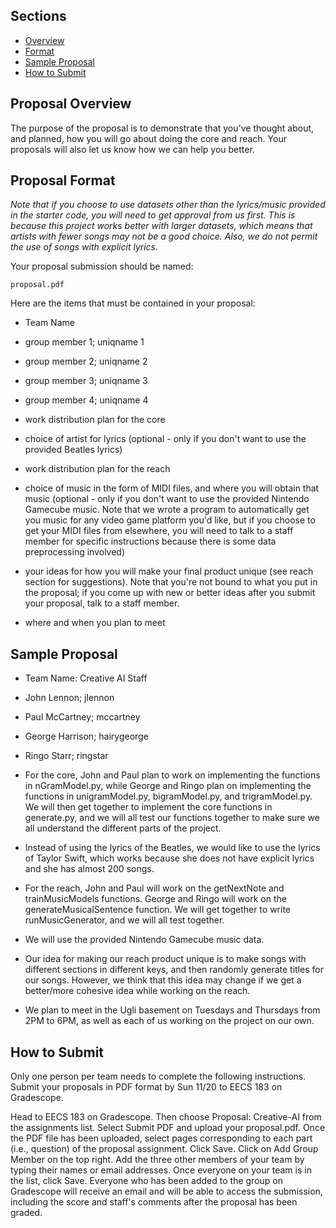 ## Sections

- [Overview](#proposal-overview)
- [Format](#proposal-format)
- [Sample Proposal](#sample-proposal)
- [How to Submit](#how-to-submit)

## Proposal Overview

The purpose of the proposal is to demonstrate that you've thought about, and planned, how you will go about doing the core and reach. Your proposals will also let us know how we can help you better.

## Proposal Format

*Note that if you choose to use datasets other than the lyrics/music provided in the starter code, you will need to get approval from us first. This is because this project works better with larger datasets, which means that artists with fewer songs may not be a good choice. Also, we do not permit the use of songs with explicit lyrics.*

Your proposal submission should be named:

```
proposal.pdf
```

Here are the items that must be contained in your proposal:

- Team Name

- group member 1; uniqname 1

- group member 2; uniqname 2

- group member 3; uniqname 3

- group member 4; uniqname 4

- work distribution plan for the core

- choice of artist for lyrics (optional - only if you don't want to use the provided Beatles lyrics)

- work distribution plan for the reach

- choice of music in the form of MIDI files, and where you will obtain that music (optional - only if you don't want to use the provided Nintendo Gamecube music. Note that we wrote a program to automatically get you music for any video game platform you'd like, but if you choose to get your MIDI files from elsewhere, you will need to talk to a staff member for specific instructions because there is some data preprocessing involved)

- your ideas for how you will make your final product unique (see reach section for suggestions). Note that you're not bound to what you put in the proposal; if you come up with new or better ideas after you submit your proposal, talk to a staff member.

- where and when you plan to meet

## Sample Proposal

- Team Name: Creative AI Staff

- John Lennon; jlennon

- Paul McCartney; mccartney

- George Harrison; hairygeorge

- Ringo Starr; ringstar

- For the core, John and Paul plan to work on implementing the functions in nGramModel.py, while George and Ringo plan on implementing the functions in unigramModel.py, bigramModel.py, and trigramModel.py. We will then get together to implement the core functions in generate.py, and we will all test our functions together to make sure we all understand the different parts of the project.

- Instead of using the lyrics of the Beatles, we would like to use the lyrics of Taylor Swift, which works because she does not have explicit lyrics and she has almost 200 songs.

- For the reach, John and Paul will work on the getNextNote and trainMusicModels functions. George and Ringo will work on the generateMusicalSentence function. We will get together to write runMusicGenerator, and we will all test together.

- We will use the provided Nintendo Gamecube music data.

- Our idea for making our reach product unique is to make songs with different sections in different keys, and then randomly generate titles for our songs. However, we think that this idea may change if we get a better/more cohesive idea while working on the reach.

- We plan to meet in the Ugli basement on Tuesdays and Thursdays from 2PM to 6PM, as well as each of us working on the project on our own.


## How to Submit

Only one person per team needs to complete the following instructions. Submit your proposals in PDF format by Sun 11/20 to EECS 183 on Gradescope.

Head to EECS 183 on Gradescope. Then choose Proposal: Creative-AI from the assignments list. Select Submit PDF and upload your proposal.pdf.
Once the PDF file has been uploaded, select pages corresponding to each part (i.e., question) of the proposal assignment. Click Save.
Click on Add Group Member on the top right. Add the three other members of your team by typing their names or email addresses. Once everyone on your team is in the list, click Save. Everyone who has been added to the group on Gradescope will receive an email and will be able to access the submission, including the score and staff's comments after the proposal has been graded.
